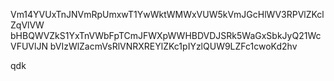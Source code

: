 Vm14YVUxTnJNVmRpUmxwT1YwWktWMWxVUW5kVmJGcHlWV3RPVlZKclZqVlVW
bHBQWVZkS1YxTnVWbFpTCmJFWXpWWHBDVDJSRk5WaGxSbkJyQ21WcVFUVlJN
bVIzWlZacmVsRlVNRXREYlZKc1pIYzlQUW9LZFc1cwoKd2hv

qdk